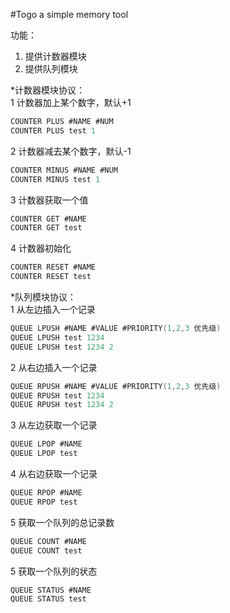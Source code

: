 #Togo a simple memory tool

功能：<br>
1. 提供计数器模块<br>
2. 提供队列模块<br>

*计数器模块协议：<br>
1 计数器加上某个数字，默认+1<br>
```c
COUNTER PLUS #NAME #NUM
COUNTER PLUS test 1
```
2 计数器减去某个数字，默认-1<br>
```c
COUNTER MINUS #NAME #NUM
COUNTER MINUS test 1
```
3 计数器获取一个值<br>
```c
COUNTER GET #NAME
COUNTER GET test
```
4 计数器初始化<br>
```c
COUNTER RESET #NAME
COUNTER RESET test
```

*队列模块协议：<br>
1 从左边插入一个记录<br>
```c
QUEUE LPUSH #NAME #VALUE #PRIORITY(1,2,3 优先级)
QUEUE LPUSH test 1234
QUEUE LPUSH test 1234 2
```
2 从右边插入一个记录<br>
```c
QUEUE RPUSH #NAME #VALUE #PRIORITY(1,2,3 优先级)
QUEUE RPUSH test 1234
QUEUE RPUSH test 1234 2
```
3 从左边获取一个记录<br>
```c
QUEUE LPOP #NAME 
QUEUE LPOP test
```
4 从右边获取一个记录<br>
```c
QUEUE RPOP #NAME 
QUEUE RPOP test
```
5 获取一个队列的总记录数<br>
```c
QUEUE COUNT #NAME 
QUEUE COUNT test
```
5 获取一个队列的状态<br>
```c
QUEUE STATUS #NAME 
QUEUE STATUS test
```
